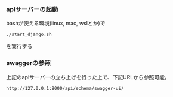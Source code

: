 ### apiサーバーの起動

bashが使える環境(linux, mac, wslとか)で
```bash:
./start_django.sh
```
を実行する

### swaggerの参照
上記のapiサーバーの立ち上げを行った上で、下記URLから参照可能。
```
http://127.0.0.1:8000/api/schema/swagger-ui/
```
